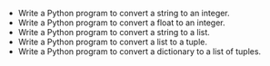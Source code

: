 - Write a Python program to convert a string to an integer.
- Write a Python program to convert a float to an integer.
- Write a Python program to convert a string to a list.
- Write a Python program to convert a list to a tuple.
- Write a Python program to convert a dictionary to a list of tuples.
